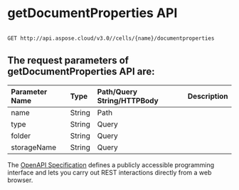 # **getDocumentProperties API**

 

```bash

GET http://api.aspose.cloud/v3.0//cells/{name}/documentproperties

```

## The request parameters of **getDocumentProperties** API are: 

| Parameter Name | Type | Path/Query String/HTTPBody | Description | 
| :- | :- | :- |:- | 
|name|String|Path||
|type|String|Query||
|folder|String|Query||
|storageName|String|Query||


The [OpenAPI Specification](https://reference.aspose.cloud/cells/#/PropertiesController/GetDocumentProperties) defines a publicly accessible programming interface and lets you carry out REST interactions directly from a web browser.
